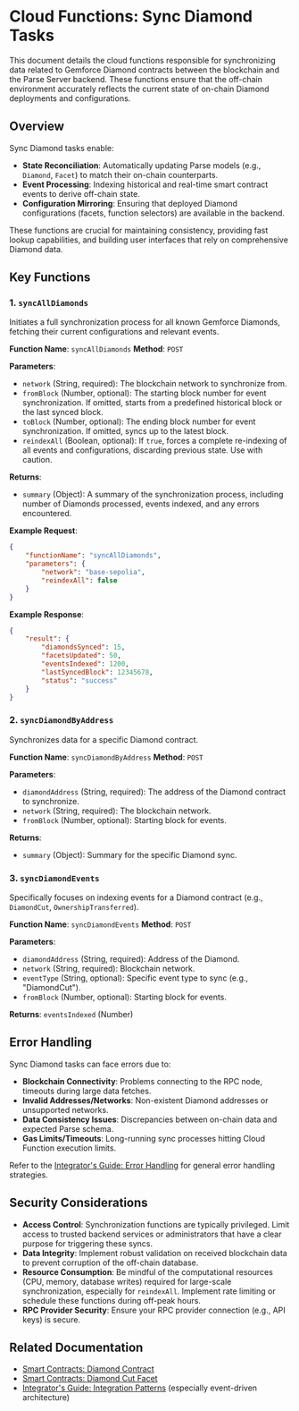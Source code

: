 # Cloud Functions: Sync Diamond Tasks

This document details the cloud functions responsible for synchronizing data related to Gemforce Diamond contracts between the blockchain and the Parse Server backend. These functions ensure that the off-chain environment accurately reflects the current state of on-chain Diamond deployments and configurations.

## Overview

Sync Diamond tasks enable:

-   **State Reconciliation**: Automatically updating Parse models (e.g., `Diamond`, `Facet`) to match their on-chain counterparts.
-   **Event Processing**: Indexing historical and real-time smart contract events to derive off-chain state.
-   **Configuration Mirroring**: Ensuring that deployed Diamond configurations (facets, function selectors) are available in the backend.

These functions are crucial for maintaining consistency, providing fast lookup capabilities, and building user interfaces that rely on comprehensive Diamond data.

## Key Functions

### 1. `syncAllDiamonds`

Initiates a full synchronization process for all known Gemforce Diamonds, fetching their current configurations and relevant events.

**Function Name**: `syncAllDiamonds`
**Method**: `POST`

**Parameters**:

-   `network` (String, required): The blockchain network to synchronize from.
-   `fromBlock` (Number, optional): The starting block number for event synchronization. If omitted, starts from a predefined historical block or the last synced block.
-   `toBlock` (Number, optional): The ending block number for event synchronization. If omitted, syncs up to the latest block.
-   `reindexAll` (Boolean, optional): If `true`, forces a complete re-indexing of all events and configurations, discarding previous state. Use with caution.

**Returns**:

-   `summary` (Object): A summary of the synchronization process, including number of Diamonds processed, events indexed, and any errors encountered.

**Example Request**:

```json
{
    "functionName": "syncAllDiamonds",
    "parameters": {
        "network": "base-sepolia",
        "reindexAll": false
    }
}
```

**Example Response**:

```json
{
    "result": {
        "diamondsSynced": 15,
        "facetsUpdated": 50,
        "eventsIndexed": 1200,
        "lastSyncedBlock": 12345678,
        "status": "success"
    }
}
```

### 2. `syncDiamondByAddress`

Synchronizes data for a specific Diamond contract.

**Function Name**: `syncDiamondByAddress`
**Method**: `POST`

**Parameters**:

-   `diamondAddress` (String, required): The address of the Diamond contract to synchronize.
-   `network` (String, required): The blockchain network.
-   `fromBlock` (Number, optional): Starting block for events.

**Returns**:

-   `summary` (Object): Summary for the specific Diamond sync.

### 3. `syncDiamondEvents`

Specifically focuses on indexing events for a Diamond contract (e.g., `DiamondCut`, `OwnershipTransferred`).

**Function Name**: `syncDiamondEvents`
**Method**: `POST`

**Parameters**:

-   `diamondAddress` (String, required): Address of the Diamond.
-   `network` (String, required): Blockchain network.
-   `eventType` (String, optional): Specific event type to sync (e.g., "DiamondCut").
-   `fromBlock` (Number, optional): Starting block for events.

**Returns**: `eventsIndexed` (Number)

## Error Handling

Sync Diamond tasks can face errors due to:

-   **Blockchain Connectivity**: Problems connecting to the RPC node, timeouts during large data fetches.
-   **Invalid Addresses/Networks**: Non-existent Diamond addresses or unsupported networks.
-   **Data Consistency Issues**: Discrepancies between on-chain data and expected Parse schema.
-   **Gas Limits/Timeouts**: Long-running sync processes hitting Cloud Function execution limits.

Refer to the [Integrator's Guide: Error Handling](../../integrator-guide/error-handling.md) for general error handling strategies.

## Security Considerations

-   **Access Control**: Synchronization functions are typically privileged. Limit access to trusted backend services or administrators that have a clear purpose for triggering these syncs.
-   **Data Integrity**: Implement robust validation on received blockchain data to prevent corruption of the off-chain database.
-   **Resource Consumption**: Be mindful of the computational resources (CPU, memory, database writes) required for large-scale synchronization, especially for `reindexAll`. Implement rate limiting or schedule these functions during off-peak hours.
-   **RPC Provider Security**: Ensure your RPC provider connection (e.g., API keys) is secure.

## Related Documentation

-   [Smart Contracts: Diamond Contract](../../smart-contracts/diamond.md)
-   [Smart Contracts: Diamond Cut Facet](../../smart-contracts/facets/diamond-cut-facet.md)
-   [Integrator's Guide: Integration Patterns](../../integrator-guide/integration-patterns.md) (especially event-driven architecture)